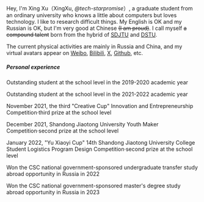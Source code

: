 Hey, I'm Xing Xu（XingXu, _@tech-starpromise_）, a graduate student from an ordinary university who knows a little about computers but loves technology. I like to research difficult things. My English is OK and my Russian is OK, but I'm very good at Chinese ~~(I am proud)~~. I call myself ~~a compound talent~~ born from the hybrid of [SDJTU](https://baike.baidu.com/item/%E5%B1%B1%E4%B8%9C%E4%BA%A4%E9%80%9A%E5%AD%A6%E9%99%A2/1241424) and [DSTU](https://baike.baidu.com/item/%E9%A1%BF%E6%B2%B3%E5%9B%BD%E7%AB%8B%E6%8A%80%E6%9C%AF%E5%A4%A7%E5%AD%A6/6988279).

The current physical activities are mainly in Russia and China, and my virtual avatars appear on [Weibo](https://weibo.com/u/3265066500), [Bilibili](https://space.bilibili.com/279381516), [X](https://x.com/Starpromise.jia), [Github](https://github.com/tech-starpromise), etc.

##### Personal experience
Outstanding student at the school level in the 2019-2020 academic year

Outstanding student at the school level in the 2021-2022 academic year

November 2021, the third "Creative Cup" Innovation and Entrepreneurship Competition·third prize at the school level

December 2021, Shandong Jiaotong University Youth Maker Competition·second prize at the school level

January 2022, "Yu Xiaoyi Cup" 14th Shandong Jiaotong University College Student Logistics Program Design Competition·second prize at the school level

Won the CSC national government-sponsored undergraduate transfer study abroad opportunity in Russia in 2022

Won the CSC national government-sponsored master's degree study abroad opportunity in Russia in 2023

